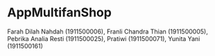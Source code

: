 # AppMultifanShop
Farah Dilah Nahdah (1911500006), Franli Chandra Thian (1911500005), Pebrika Analia Resti (1911500025), Pratiwi (1911500071), Yunita Yani (1911500161)
